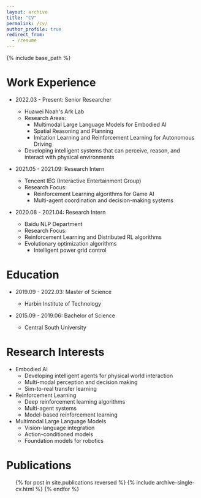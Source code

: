 ```yaml
---
layout: archive
title: "CV"
permalink: /cv/
author_profile: true
redirect_from:
  - /resume
---
```


{% include base_path %}

Work Experience
======
* 2022.03 - Present: Senior Researcher
  * Huawei Noah's Ark Lab
  * Research Areas:
    - Multimodal Large Language Models for Embodied AI
    - Spatial Reasoning and Planning
    - Imitation Learning and Reinforcement Learning for Autonomous Driving
  * Developing intelligent systems that can perceive, reason, and interact with physical environments

* 2021.05 - 2021.09: Research Intern
  * Tencent IEG (Interactive Entertainment Group)
  * Research Focus:
    - Reinforcement Learning algorithms for Game AI
    - Multi-agent coordination and decision-making systems

* 2020.08 - 2021.04: Research Intern
  * Baidu NLP Department
  * Research Focus:
  - Reinforcement Learning and Distributed RL algorithms
  - Evolutionary optimization algorithms
    - Intelligent power grid control

Education
======
* 2019.09 - 2022.03: Master of Science
  * Harbin Institute of Technology

* 2015.09 - 2019.06: Bachelor of Science
  * Central South University

Research Interests
======
* Embodied AI
  * Developing intelligent agents for physical world interaction
  * Multi-modal perception and decision making
  * Sim-to-real transfer learning
* Reinforcement Learning
  * Deep reinforcement learning algorithms
  * Multi-agent systems
  * Model-based reinforcement learning
* Multimodal Large Language Models
  * Vision-language integration
  * Action-conditioned models
  * Foundation models for robotics

Publications
======
  <ul>{% for post in site.publications reversed %}
    {% include archive-single-cv.html %}
  {% endfor %}</ul>
